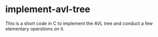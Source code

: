 # implement-avl-tree
This is a short code in C to implement the AVL tree and conduct a few elementary operstions on it.
